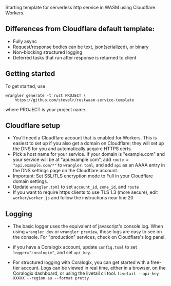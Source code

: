 Starting template for serverless http service in WASM using Cloudflare Workers.

## Differences from Cloudflare default template:

- Fully async
- Request/response bodies can be text, json(serialized), or binary
- Non-blocking structured logging
- Deferred tasks that run after response is returned to client

## Getting started

To get started, use

    wrangler generate -t rust PROJECT \
	    https://github.com/stevelr/rustwasm-service-template

where PROJECT is your project name.

## Cloudflare setup

- You'll need a Cloudflare account that is enabled for Workers. This is
  easiest to set up if you also get a domain on Cloudflare; they will
  set up the DNS for you and automatically acquire HTTPS certs.
- Pick a host name for your service. If your domain is "example.com" and
  your service will be at "api.example.com", add 
  `route = "api.example.com/*"` to `wrangler.toml`, 
  and add `api` as an AAAA entry
  in the DNS settings page on the Cloudflare account.
- Important: Set SSL/TLS encryption mode to Full in your Cloudflare
  domain settings.
- Update `wrangler.toml` to set `account_id`, `zone_id`, and `route`
- If you want to require https clients to use TLS 1.3 (more secure), 
  edit `worker/worker.js` and follow the instructions near line 20

## Logging

- The basic logger uses the equivalent of javascript's console.log. When
  using `wrangler dev` or `wrangler preview`, those logs are easy to
  see on the console. For "production" services, check on Cloudflare's log panel.

- if you have a Coralogix account, update `config.toml`
  to set `logger="coralogix"`, and set `api_key`.

- For structured logging with Coralogix, you can get started with a
  free-tier account. Logs can be viewed in real time, either in a browser,
  on the Coralogix dashboard, or using the livetail cli tool.
  `livetail --api-key XXXXX --region eu --format pretty`

